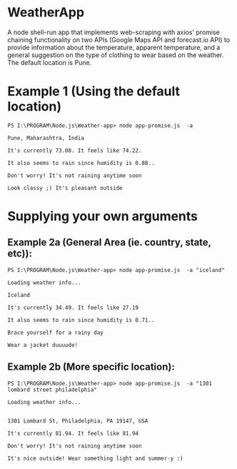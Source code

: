 # WeatherApp
A node shell-run app that implements web-scraping with axios' promise chaining functionality on two APIs (Google Maps API and forecast.io API) to provide information about the temperature, apparent temperature, and a general suggestion on the type of clothing to wear based on the weather. The default location is Pune.

# Example 1 (Using the default location)

```
PS I:\PROGRAM\Node.js\Weather-app> node app-promise.js  -a

Pune, Maharashtra, India

It's currently 73.08. It feels like 74.22.

It also seems to rain since humidity is 0.88..

Don't worry! It's not raining anytime soon

Look classy ;) It's pleasant outside
```

# Supplying your own arguments

## Example 2a (General Area (ie. country, state, etc)):

```
PS I:\PROGRAM\Node.js\Weather-app> node app-promise.js  -a "iceland" 

Loading weather info... 

Iceland 

It's currently 34.49. It feels like 27.19

It also seems to rain since humidity is 0.71..

Brace yourself for a rainy day

Wear a jacket duuuude!
```

## Example 2b (More specific location):

```
PS I:\PROGRAM\Node.js\Weather-app> node app-promise.js  -a "1301 lombard street philadelphia" 

Loading weather info... 


1301 Lombard St, Philadelphia, PA 19147, USA 

It's currently 81.94. It feels like 81.94

Don't worry! It's not raining anytime soon

It's nice outside! Wear something light and summer-y :)
```
